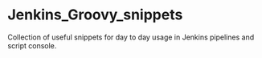 # Jenkins_Groovy_snippets
Collection of useful snippets for day to day usage in Jenkins pipelines and script console.
